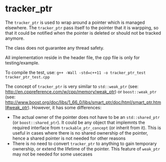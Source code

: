 # tracker_ptr
The `tracker_ptr` is used to wrap around a pointer which is managed elsewhere. The `tracker_ptr` pass itself to the pointer that it is warpping, so that it could be notified when the pointer is deleted or should not be tracked anymore.

The class does not guarantee any thread safety.

All implementation reside in the header file, the cpp file is only for testing/example.

To compile the test, use:
`g++ -Wall -std=c++11 -o tracker_ptr_test tracker_ptr_test.cpp`

The concept of `tracker_ptr` is very similar to `std::weak_ptr` (see: http://en.cppreference.com/w/cpp/memory/weak_ptr) or `boost::weak_ptr` (see: http://www.boost.org/doc/libs/1_66_0/libs/smart_ptr/doc/html/smart_ptr.html#weak_ptr). However, it has some differences:
* The actual owner of the pointer does not have to be an `std::shared_ptr` (or `boost::shared_ptr`). It could be any object that implemnts the required interface from `trackable_ptr_concept` (or inherit from it). This is useful in cases where there is no shared ownership of the pointer, hence a shared pointer is not needed for other reasons
* There is no need to convert `tracker_ptr` to anything to gain temporary ownership, or extend the lifetime of the pointer. This feature of `weak_ptr` may not be needed for some usecases

